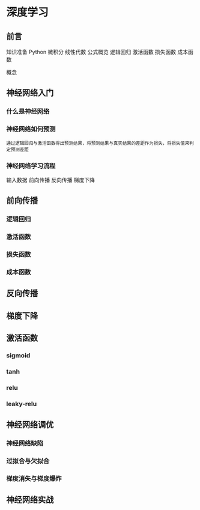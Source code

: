 # 深度学习

## 前言
知识准备
    Python
    微积分
    线性代数
公式概览
    逻辑回归
    激活函数
    损失函数
    成本函数
    
概念

## 神经网络入门

### 什么是神经网络
### 神经网络如何预测
    通过逻辑回归与激活函数得出预测结果，将预测结果与真实结果的差距作为损失，将损失值来判定预测差距
    
### 神经网络学习流程
输入数据
前向传播
反向传播
梯度下降


## 前向传播
### 逻辑回归
### 激活函数
### 损失函数
### 成本函数

## 反向传播
## 梯度下降

## 激活函数
### sigmoid
### tanh
### relu
### leaky-relu




## 神经网络调优
### 神经网络缺陷
### 过拟合与欠拟合
### 梯度消失与梯度爆炸



## 神经网络实战